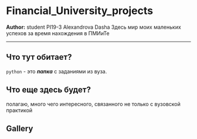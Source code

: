 # Financial_University_projects
**Author:**  student PI19-3 Alexandrova Dasha
Здесь мир моих маленьких успехов за время нахождения в ПМИиТе
***
## Что тут обитает?
`python` - это ***папка*** с заданиями из вуза. 
## Что еще здесь будет?
 полагаю, много чего интересного, связанного не только с вузовской практикой
## Gallery
